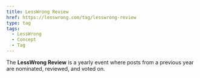 ```yaml
---
title: LessWrong Review
href: https://lesswrong.com/tag/lesswrong-review
type: tag
tags:
  - LessWrong
  - Concept
  - Tag
---
```


The **LessWrong Review** is a yearly event where posts from a previous year are nominated, reviewed, and voted on.